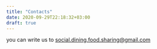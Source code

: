 ```yaml
---
title: "Contacts"
date: 2020-09-29T22:18:32+03:00
draft: true
---
```

you can write us to social.dining.food.sharing@gmail.com